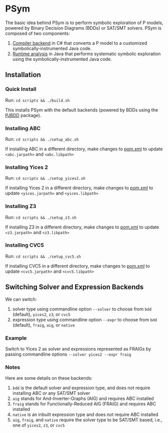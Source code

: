 # PSym

The basic idea behind PSym is to perform symbolic exploration of P models, powered by Binary Decision Diagrams (BDDs) or SAT/SMT solvers.
PSym is composed of two components: 
  1) [Compiler backend](https://github.com/p-org/P/tree/master/Src/PCompiler/CompilerCore/Backend/Symbolic) in C# that converts a P model to a customized symbolically-instrumented Java code.
  2) [Runtime analysis](https://github.com/p-org/P/tree/master/Src/PRuntimes/PSymbolicRuntime) in Java that performs systematic symbolic exploration using the symbolically-instrumented Java code.

## Installation

### Quick Install
Run: `` cd scripts && ./build.sh ``

This installs PSym with the default backends (powered by BDDs using the [PJBDD](https://gitlab.com/sosy-lab/software/paralleljbdd) package).


### Installing ABC
Run: `` cd scripts && ./setup_abc.sh `` 

If installing ABC in a different directory, make changes to [pom.xml](https://github.com/p-org/P/blob/master/Src/PRuntimes/PSymbolicRuntime/pom.xml) to update ``<abc.jarpath>`` and ``<abc.libpath>``

### Installing Yices 2
Run: `` cd scripts && ./setup_yices2.sh `` 

If installing Yices 2 in a different directory, make changes to [pom.xml](https://github.com/p-org/P/blob/master/Src/PRuntimes/PSymbolicRuntime/pom.xml) to update ``<yices.jarpath>`` and ``<yices.libpath>``

### Installing Z3
Run: `` cd scripts && ./setup_z3.sh `` 

If installing Z3 in a different directory, make changes to [pom.xml](https://github.com/p-org/P/blob/master/Src/PRuntimes/PSymbolicRuntime/pom.xml) to update ``<z3.jarpath>`` and ``<z3.libpath>``


### Installing CVC5
Run: `` cd scripts && ./setup_cvc5.sh `` 

If installing CVC5 in a different directory, make changes to [pom.xml](https://github.com/p-org/P/blob/master/Src/PRuntimes/PSymbolicRuntime/pom.xml) to update ``<cvc5.jarpath>`` and ``<cvc5.libpath>``


## Switching Solver and Expression Backends
We can switch:
  1) solver type     using commandline option ``--solver`` to choose from ``bdd`` (default), ``yices2``, ``z3``, or ``cvc5``
  2) expression type using commandline option ``--expr``   to choose from ``bdd`` (default), ``fraig``, ``aig``, or ``native``

### Example
Switch to Yices 2 as solver and expressions represented as FRAIGs by passing commandline options ``--solver yices2 --expr fraig``

### Notes
Here are some details on these backends:
  1) ``bdd`` is the default solver and expression type, and does not require installing ABC or any SAT/SMT solver
  2) ``aig`` stands for And-Inverter-Graphs (AIG) and requires ABC installed
  3) ``fraig`` stands for Functionally-Reduced AIG (FRAIG) and requires ABC installed
  4) ``native`` is an inbuilt expression type and does not require ABC installed
  5) ``aig``, ``fraig``, and ``native`` require the solver type to be SAT/SMT based, i.e., one of ``yices2``, ``z3``, or ``cvc5``

